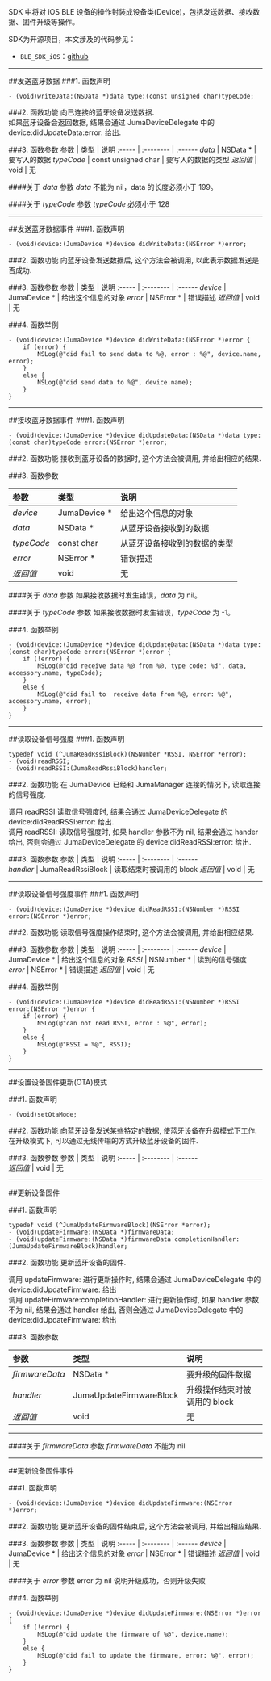 SDK 中将对 iOS BLE 设备的操作封装成设备类(Device)，包括发送数据、接收数据、固件升级等操作。

SDK为开源项目，本文涉及的代码参见：

* `BLE_SDK_iOS`：[github](https://github.com/JUMA-IO/BLE_SDK_iOS)



***
##发送蓝牙数据
###1. 函数声明
```
- (void)writeData:(NSData *)data type:(const unsigned char)typeCode;
```	

###2. 函数功能
向已连接的蓝牙设备发送数据.  
如果蓝牙设备会返回数据, 结果会通过 JumaDeviceDelegate 中的 device:didUpdateData:error: 给出.

###3. 函数参数
参数          | 类型                 | 说明
:-----       | :--------           | :------ 
*data*       | NSData *            | 要写入的数据
*typeCode*   | const unsigned char | 要写入的数据的类型
*返回值*      | void                | 无

####关于 *data* 参数
*data* 不能为 nil，data 的长度必须小于 199。

####关于 *typeCode* 参数
*typeCode* 必须小于 128


***
##发送蓝牙数据事件
###1. 函数声明
```
- (void)device:(JumaDevice *)device didWriteData:(NSError *)error;
```	

###2. 函数功能
向蓝牙设备发送数据后, 这个方法会被调用, 以此表示数据发送是否成功.


###3. 函数参数
参数              | 类型                   | 说明
:-----            | :--------             | :------ 
*device*          | JumaDevice * | 给出这个信息的对象
*error*           | NSError *    | 错误描述 
*返回值*           | void         | 无

###4. 函数举例
```
- (void)device:(JumaDevice *)device didWriteData:(NSError *)error {    
    if (error) {      
        NSLog(@"did fail to send data to %@, error : %@", device.name, error); 
    }
    else {        
        NSLog(@"did send data to %@", device.name);
    }    
}
```


***
##接收蓝牙数据事件
###1. 函数声明
```
- (void)device:(JumaDevice *)device didUpdateData:(NSData *)data type:(const char)typeCode error:(NSError *)error;
```	
	
###2. 函数功能
接收到蓝牙设备的数据时, 这个方法会被调用, 并给出相应的结果.

###3. 函数参数

参数              | 类型                   | 说明
:-----            | :--------             | :------ 
*device*      | JumaDevice * | 给出这个信息的对象
*data*        | NSData *     | 从蓝牙设备接收到的数据
*typeCode*    | const char   | 从蓝牙设备接收到的数据的类型
*error*       | NSError *    | 错误描述 
*返回值*       | void         | 无

####关于 *data* 参数 
如果接收数据时发生错误，*data* 为 nil。

####关于 *typeCode* 参数 
如果接收数据时发生错误，*typeCode* 为 -1。

###4. 函数举例
```
- (void)device:(JumaDevice *)device didUpdateData:(NSData *)data type:(const char)typeCode error:(NSError *)error {
    if (!error) {
        NSLog(@"did receive data %@ from %@, type code: %d", data, accessory.name, typeCode);
    }
    else {
        NSLog(@"did fail to  receive data from %@, error: %@", accessory.name, error);
    }
}
```


***
##读取设备信号强度
###1. 函数声明
```
typedef void (^JumaReadRssiBlock)(NSNumber *RSSI, NSError *error);
- (void)readRSSI;
- (void)readRSSI:(JumaReadRssiBlock)handler;
```	

###2. 函数功能
在 JumaDevice 已经和 JumaManager 连接的情况下, 读取连接的信号强度.   
 
调用 readRSSI  读取信号强度时, 结果会通过 JumaDeviceDelegate 的 device:didReadRSSI:error: 给出.  
调用 readRSSI: 读取信号强度时, 如果 handler 参数不为 nil, 结果会通过 hander 给出, 否则会通过 JumaDeviceDelegate 的 device:didReadRSSI:error: 给出.


###3. 函数参数
参数            | 类型                | 说明
:-----         | :--------           | :------  
*handler*      | JumaReadRssiBlock   | 读取结束时被调用的 block
*返回值*        | void                | 无

***
##读取设备信号强度事件
###1. 函数声明
```
- (void)device:(JumaDevice *)device didReadRSSI:(NSNumber *)RSSI error:(NSError *)error;
```	

###2. 函数功能
读取信号强度操作结束时, 这个方法会被调用, 并给出相应结果.

###3. 函数参数
参数              | 类型                   | 说明
:-----            | :--------             | :------ 
*device*          | JumaDevice * | 给出这个信息的对象
*RSSI*            | NSNumber *   | 读到的信号强度
*error*           | NSError *    | 错误描述 
*返回值*           | void         | 无

###4. 函数举例
```
- (void)device:(JumaDevice *)device didReadRSSI:(NSNumber *)RSSI error:(NSError *)error {    
    if (error) {      
        NSLog(@"can not read RSSI, error : %@", error); 
    }
    else {        
        NSLog(@"RSSI = %@", RSSI);
    }    
}
```


***
##设置设备固件更新(OTA)模式

###1. 函数声明
```
- (void)setOtaMode;
```	

###2. 函数功能
向蓝牙设备发送某些特定的数据, 使蓝牙设备在升级模式下工作.
在升级模式下, 可以通过无线传输的方式升级蓝牙设备的固件.


###3. 函数参数
参数            | 类型                | 说明
:-----         | :--------           | :------  
*返回值*        | void                | 无

***
##更新设备固件

###1. 函数声明
```
typedef void (^JumaUpdateFirmwareBlock)(NSError *error);
- (void)updateFirmware:(NSData *)firmwareData;
- (void)updateFirmware:(NSData *)firmwareData completionHandler:(JumaUpdateFirmwareBlock)handler;
```	
	
###2. 函数功能
更新蓝牙设备的固件.  

调用 updateFirmware: 进行更新操作时, 结果会通过 JumaDeviceDelegate 中的 device:didUpdateFirmware: 给出  
调用 updateFirmware:completionHandler: 进行更新操作时, 如果 handler 参数不为 nil, 结果会通过 handler 给出, 否则会通过 JumaDeviceDelegate 中的 device:didUpdateFirmware: 给出


###3. 函数参数

参数             | 类型                 | 说明
:-----          | :--------           | :------ 
*firmwareData*  | NSData *            | 要升级的固件数据
*handler*       | JumaUpdateFirmwareBlock   | 升级操作结束时被调用的 block
*返回值*         | void                | 无

***
####关于 *firmwareData* 参数
*firmwareData* 不能为 nil


***
##更新设备固件事件

###1. 函数声明
```
- (void)device:(JumaDevice *)device didUpdateFirmware:(NSError *)error;
```	
	
###2. 函数功能
更新蓝牙设备的固件结束后, 这个方法会被调用, 并给出相应结果.


###3. 函数参数
参数              | 类型           | 说明
:-----            | :--------    | :------ 
*device*          | JumaDevice * | 给出这个信息的对象
*error*           | NSError *    | 错误描述 
*返回值*           | void         | 无


####关于 *error* 参数 
error 为 nil 说明升级成功，否则升级失败

###4. 函数举例
```
- (void)device:(JumaDevice *)device didUpdateFirmware:(NSError *)error {
    if (!error) {
        NSLog(@"did update the firmware of %@", device.name);
    }
    else {
        NSLog(@"did fail to update the firmware, error: %@", error);
    }
}
```







